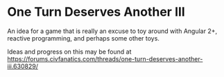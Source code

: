 # One Turn Deserves Another III

An idea for a game that is really an excuse to toy around with Angular 2+, reactive programming, and perhaps some other toys.

Ideas and progress on this may be found at https://forums.civfanatics.com/threads/one-turn-deserves-another-iii.630829/